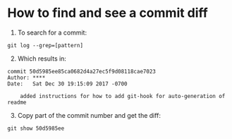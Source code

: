 # How to find and see a commit diff

1. To search for a commit:

`git log --grep=[pattern]`

2. Which results in: 

````
commit 50d5985ee85ca0682d4a27ec5f9d08118cae7023
Author: ****
Date:   Sat Dec 30 19:15:09 2017 -0700

    added instructions for how to add git-hook for auto-generation of readme
````

3. Copy part of the commit number and get the diff:

`git show 50d5985ee`

